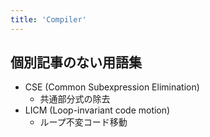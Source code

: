```yaml
---
title: 'Compiler'
---
```


## 個別記事のない用語集

- CSE (Common Subexpression Elimination)
  - 共通部分式の除去
- LICM (Loop-invariant code motion)
  - ループ不変コード移動